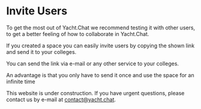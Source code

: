 

# Invite Users

To get the most out of Yacht.Chat we recommend testing it with other users, to get a better feeling of how to collaborate in Yacht.Chat.

If you created a space you can easily invite users by copying the shown link and send it to your colleges.

You can send the link via e-mail or any other service to your colleges. 

An advantage is that you only have to send it once and use the space for an infinite time


This website is under construction. If you have urgent questions, please contact us by e-mail at [contact@yacht.chat](mailto:contact@yacht.chat).